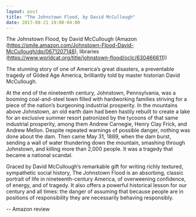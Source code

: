 ```yaml
---
layout: post
title: "The Johnstown Flood, by David McCullough"
date: 2017-08-21 19:00-04:00
---
```

The Johnstown Flood, by David McCullough (Amazon (https://smile.amazon.com/Johnstown-Flood-David-McCullough/dp/0671207148), libraries (https://www.worldcat.org/title/johnstown-flood/oclc/630466611))

The stunning story of one of America’s great disasters, a preventable tragedy of Gilded Age America, brilliantly told by master historian David McCullough.

At the end of the nineteenth century, Johnstown, Pennsylvania, was a booming coal-and-steel town filled with hardworking families striving for a piece of the nation’s burgeoning industrial prosperity. In the mountains above Johnstown, an old earth dam had been hastily rebuilt to create a lake for an exclusive summer resort patronized by the tycoons of that same industrial prosperity, among them Andrew Carnegie, Henry Clay Frick, and Andrew Mellon. Despite repeated warnings of possible danger, nothing was done about the dam. Then came May 31, 1889, when the dam burst, sending a wall of water thundering down the mountain, smashing through Johnstown, and killing more than 2,000 people. It was a tragedy that became a national scandal.

Graced by David McCullough’s remarkable gift for writing richly textured, sympathetic social history, The Johnstown Flood is an absorbing, classic portrait of life in nineteenth-century America, of overweening confidence, of energy, and of tragedy. It also offers a powerful historical lesson for our century and all times: the danger of assuming that because people are in positions of responsibility they are necessarily behaving responsibly.

-- Amazon review
